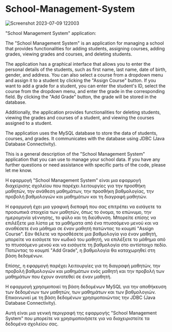 # School-Management-System
![Screenshot 2023-07-09 122003](https://github.com/paschalis777/School-Management-System/assets/125591063/7d4198a5-bcaa-4bba-8ac9-216232b33161)

"School Management System" application:

The "School Management System" is an application for managing a school that provides functionalities for adding students, assigning courses, adding grades, viewing grades and courses, and deleting students.

The application has a graphical interface that allows you to enter the personal details of the students, such as first name, last name, date of birth, gender, and address. You can also select a course from a dropdown menu and assign it to a student by clicking the "Assign Course" button. If you want to add a grade for a student, you can enter the student's ID, select the course from the dropdown menu, and enter the grade in the corresponding field. By clicking the "Add Grade" button, the grade will be stored in the database.

Additionally, the application provides functionalities for deleting students, viewing the grades and courses of a student, and viewing the courses assigned to a student.

The application uses the MySQL database to store the data of students, courses, and grades. It communicates with the database using JDBC (Java Database Connectivity).

This is a general description of the "School Management System" application that you can use to manage your school data. If you have any further questions or need assistance with specific parts of the code, please let me know.


Η εφαρμογή "School Management System" είναι μια εφαρμογή διαχείρισης σχολείου που παρέχει λειτουργίες για την προσθήκη μαθητών, την ανάθεση μαθημάτων, την προσθήκη βαθμολογίας, την προβολή βαθμολογιών και μαθημάτων και τη διαγραφή μαθητών.

Η εφαρμογή έχει μια γραφική διεπαφή που σας επιτρέπει να εισάγετε τα προσωπικά στοιχεία των μαθητών, όπως το όνομα, το επώνυμο, την ημερομηνία γέννησης, το φύλο και τη διεύθυνση. Μπορείτε επίσης να επιλέξετε μια λίστα με τα μαθήματα από ένα πτυσσόμενο μενού και να αναθέσετε ένα μάθημα σε έναν μαθητή πατώντας το κουμπί "Assign Course". Εάν θέλετε να προσθέσετε μια βαθμολογία για έναν μαθητή, μπορείτε να εισάγετε τον κωδικό του μαθητή, να επιλέξετε το μάθημα από το πτυσσόμενο μενού και να εισάγετε τη βαθμολογία στο αντίστοιχο πεδίο. Πατώντας το κουμπί "Add Grade", η βαθμολογία θα καταχωρηθεί στη βάση δεδομένων.

Επίσης, η εφαρμογή παρέχει λειτουργίες για τη διαγραφή μαθητών, την προβολή βαθμολογιών και μαθημάτων ενός μαθητή και την προβολή των μαθημάτων που έχουν ανατεθεί σε έναν μαθητή.

Η εφαρμογή χρησιμοποιεί τη βάση δεδομένων MySQL για την αποθήκευση των δεδομένων των μαθητών, των μαθημάτων και των βαθμολογιών. Επικοινωνεί με τη βάση δεδομένων χρησιμοποιώντας την JDBC (Java Database Connectivity).

Αυτή είναι μια γενική περιγραφή της εφαρμογής "School Management System" που μπορείτε να χρησιμοποιήσετε για να διαχειριστείτε τα δεδομένα σχολείου σας.
